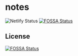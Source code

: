 # notes

![Netlify Status](https://api.netlify.com/api/v1/badges/222593ec-cbbd-46b5-8ac7-f088d8552ffc/deploy-status)
[![FOSSA Status](https://app.fossa.io/api/projects/git%2Bgithub.com%2Fmatt-riley%2Fnotes.svg?type=shield)](https://app.fossa.io/projects/git%2Bgithub.com%2Fmatt-riley%2Fnotes?ref=badge_shield)


## License
[![FOSSA Status](https://app.fossa.io/api/projects/git%2Bgithub.com%2Fmatt-riley%2Fnotes.svg?type=large)](https://app.fossa.io/projects/git%2Bgithub.com%2Fmatt-riley%2Fnotes?ref=badge_large)